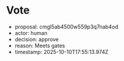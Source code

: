 # Vote
- proposal: cmgl5ab4500w559p3q7nab4od
- actor: human
- decision: approve
- reason: Meets gates
- timestamp: 2025-10-10T17:55:13.974Z
